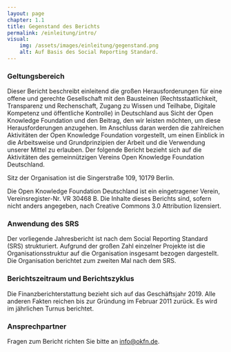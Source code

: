 ```yaml
---
layout: page
chapter: 1.1
title: Gegenstand des Berichts
permalink: /einleitung/intro/
visual:
    img: /assets/images/einleitung/gegenstand.png
    alt: Auf Basis des Social Reporting Standard.
---
```



### Geltungsbereich
Dieser Bericht beschreibt einleitend die großen Herausforderungen für eine offene und gerechte Gesellschaft mit den Bausteinen (Rechtsstaatlichkeit, Transparenz und Rechenschaft, Zugang zu Wissen und Teilhabe, Digitale Kompetenz und öffentliche Kontrolle) in Deutschland aus Sicht der Open Knowledge Foundation und den Beitrag, den wir leisten möchten, um diese Herausforderungen anzugehen. Im Anschluss daran werden die zahlreichen  Aktivitäten der Open Knowledge Foundation vorgestellt, um einen Einblick in die Arbeitsweise und Grundprinzipien der Arbeit und die Verwendung unserer Mittel zu erlauben. Der folgende Bericht bezieht sich auf die Aktivitäten des gemeinnützigen Vereins Open Knowledge Foundation Deutschland. 

Sitz der Organisation ist die Singerstraße 109, 10179 Berlin.

Die Open Knowledge Foundation Deutschland ist ein eingetragener Verein, Vereinsregister-Nr. VR 30468 B. Die Inhalte dieses Berichts sind, sofern nicht anders angegeben, nach Creative Commons 3.0 Attribution lizensiert.


### Anwendung des SRS
Der vorliegende Jahresbericht ist nach dem Social Reporting Standard (SRS) strukturiert. Aufgrund der großen Zahl einzelner Projekte ist die Organisationsstruktur auf die Organisation insgesamt bezogen dargestellt. Die Organisation berichtet zum zweiten Mal nach dem SRS.


### Berichtszeitraum und Berichtszyklus
Die Finanzberichterstattung bezieht sich auf das Geschäftsjahr 2019. Alle anderen Fakten reichen bis zur Gründung im Februar 2011 zurück. Es wird im jährlichen Turnus berichtet. 


### Ansprechpartner
Fragen zum Bericht richten Sie bitte an [info@okfn.de](mailto:info@okfn.de).
